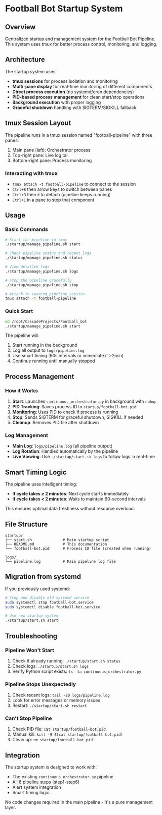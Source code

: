 # Football Bot Startup System

## Overview

Centralized startup and management system for the Football Bot Pipeline. This system uses tmux for better process control, monitoring, and logging.

## Architecture

The startup system uses:
- **tmux sessions** for process isolation and monitoring
- **Multi-pane display** for real-time monitoring of different components
- **Direct process execution** (no systemd/cron dependencies)
- **PID-based process management** for clean start/stop operations
- **Background execution** with proper logging
- **Graceful shutdown** handling with SIGTERM/SIGKILL fallback

## tmux Session Layout

The pipeline runs in a tmux session named "football-pipeline" with three panes:
1. Main pane (left): Orchestrator process
2. Top-right pane: Live log tail
3. Bottom-right pane: Process monitoring

### Interacting with tmux

- `tmux attach -t football-pipeline` to connect to the session
- `Ctrl+B` then arrow keys to switch between panes
- `Ctrl+B` then `d` to detach (pipeline keeps running)
- `Ctrl+C` in a pane to stop that component

## Usage

### Basic Commands

```bash
# Start the pipeline in tmux
./startup/manage_pipeline.sh start

# Check pipeline status and recent logs
./startup/manage_pipeline.sh status

# View detailed logs
./startup/manage_pipeline.sh logs

# Stop the pipeline gracefully
./startup/manage_pipeline.sh stop

# Attach to running pipeline session
tmux attach -t football-pipeline
```

### Quick Start

```bash
cd /root/CascadeProjects/Football_bot
./startup/manage_pipeline.sh start
```

The pipeline will:
1. Start running in the background
2. Log all output to `logs/pipeline.log`
3. Use smart timing (60s intervals or immediate if >2min)
4. Continue running until manually stopped

## Process Management

### How it Works

1. **Start**: Launches `continuous_orchestrator.py` in background with `nohup`
2. **PID Tracking**: Saves process ID to `startup/football-bot.pid`
3. **Monitoring**: Uses PID to check if process is running
4. **Stop**: Sends SIGTERM for graceful shutdown, SIGKILL if needed
5. **Cleanup**: Removes PID file after shutdown

### Log Management

- **Main Log**: `logs/pipeline.log` (all pipeline output)
- **Log Rotation**: Handled automatically by the pipeline
- **Live Viewing**: Use `./startup/start.sh logs` to follow logs in real-time

## Smart Timing Logic

The pipeline uses intelligent timing:
- **If cycle takes ≥ 2 minutes**: Next cycle starts immediately
- **If cycle takes < 2 minutes**: Waits to maintain 60-second intervals

This ensures optimal data freshness without resource overload.

## File Structure

```
startup/
├── start.sh              # Main startup script
├── README.md             # This documentation
└── football-bot.pid      # Process ID file (created when running)

logs/
└── pipeline.log          # Main pipeline log file
```

## Migration from systemd

If you previously used systemd:

```bash
# Stop and disable old systemd service
sudo systemctl stop football-bot.service
sudo systemctl disable football-bot.service

# Use new startup system
./startup/start.sh start
```

## Troubleshooting

### Pipeline Won't Start
1. Check if already running: `./startup/start.sh status`
2. Check logs: `./startup/start.sh logs`
3. Verify Python script exists: `ls -la continuous_orchestrator.py`

### Pipeline Stops Unexpectedly
1. Check recent logs: `tail -20 logs/pipeline.log`
2. Look for error messages or memory issues
3. Restart: `./startup/start.sh restart`

### Can't Stop Pipeline
1. Check PID file: `cat startup/football-bot.pid`
2. Manual kill: `kill -9 $(cat startup/football-bot.pid)`
3. Clean up: `rm startup/football-bot.pid`

## Integration

The startup system is designed to work with:
- The existing `continuous_orchestrator.py` pipeline
- All 6 pipeline steps (step1-step6)
- Alert system integration
- Smart timing logic

No code changes required in the main pipeline - it's a pure management layer.
